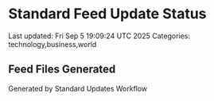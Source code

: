 # Standard Feed Update Status
Last updated: Fri Sep  5 19:09:24 UTC 2025
Categories: technology,business,world

## Feed Files Generated

Generated by Standard Updates Workflow
